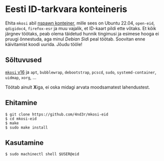 # Eesti ID-tarkvara konteineris

Ehita `mkosi` abil [nspawn konteiner](https://www.freedesktop.org/software/systemd/man/systemd-nspawn.html),
mille sees on Ubuntu 22.04, `open-eid`, `qdigidoc4`, `firefox-esr` ja muu
vajalik, et ID-kaart pildi ette võtaks. Et kõik järgnev töötaks, peab olema
täidetud hunnik tingimusi ja esimese hooga ei pruugi õnnestuda, aga minul
*Debian Sid*i peal töötab. Soovitan enne käivitamist koodi uurida. Jõudu
tööle!

## Sõltuvused

[`mkosi` v16](https://github.com/systemd/mkosi/releases/tag/v16) ja
`apt`,
`bubblewrap`,
`debootstrap`,
`pcscd`,
`sudo`,
`systemd-container`,
`uidmap`,
`xorg`,
...

Töötab ainult **X**iga, ei oska midagi arvata moodsamatest lahendustest.

## Ehitamine

```
$ git clone https://github.com/4nd3r/mkosi-eid
$ cd mkosi-eid
$ make
$ sudo make install
```

## Kasutamine

```
$ sudo machinectl shell $USER@eid
```
